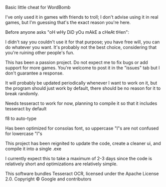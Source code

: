 Basic little cheat for WordBomb 

I've only used it in games with friends to troll; I don't advise using it in real games, but I'm guessing that's the exact reason you're here.

Before anyone asks "oH wHy DiD yOu mAkE a cHeAt tHen":

  I didn't say you couldn't use it for that purpose; you have free will, you can do whatever you want. It's probably not the best choice, considering that you're ruining other people's fun.

This has been a passion project. Do not expect me to fix bugs or add support for more games. You're welcome to post it in the "issues" tab but I don't guarantee a response.

It will probably be updated periodically whenever I want to work on it, but the program should just work by default, there should be no reason for it to break randomly.
  
Needs tesseract to work for now, planning to compile it so that it includes tesseract by default

f8 to auto-type

Has been optimized for consolas font, so uppercase "I"s are not confused for lowercase "l"s

This project has been reignited to update the code, create a cleaner ui, and compile it into a single .exe

I currently expect this to take a maximum of 2-3 days since the code is relatively short and optimizations are relatively simple.


This software bundles Tesseract OCR, licensed under the Apache License 2.0.
Copyright © Google and contributors
